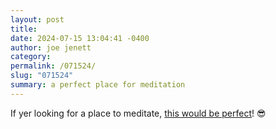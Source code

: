 ```yaml
---
layout: post
title: 
date: 2024-07-15 13:04:41 -0400
author: joe jenett
category: 
permalink: /071524/
slug: "071524"
summary: a perfect place for meditation
---
```

If yer looking for a place to meditate, <a title="View from this early evening’s meditation on the Altamaha river in Georgia - Along the Ray" href="https://alongtheray.com/view-from-this-early-evenings-meditation-on-the-altamaha-river-in-georgia">this would be perfect</a>! 😎

<a href="https://brid.gy/publish/mastodon"></a>